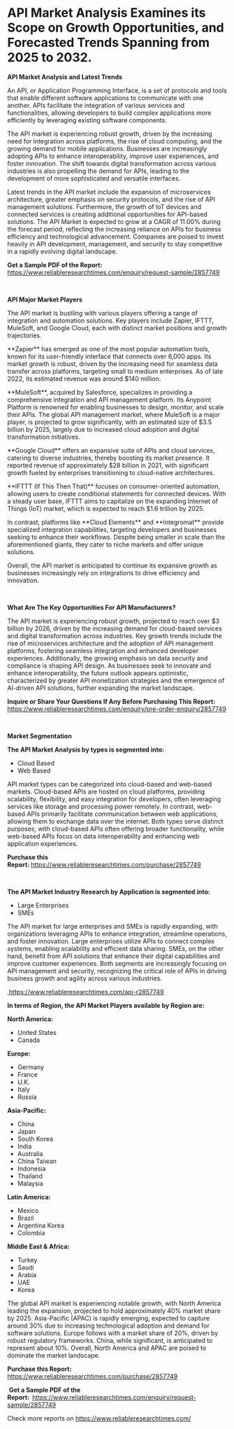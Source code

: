 <p><h1>API Market Analysis Examines its Scope on Growth Opportunities, and Forecasted Trends Spanning from 2025 to 2032.</h1></p><p><strong>API Market Analysis and Latest Trends</strong></p>
<p><p>An API, or Application Programming Interface, is a set of protocols and tools that enable different software applications to communicate with one another. APIs facilitate the integration of various services and functionalities, allowing developers to build complex applications more efficiently by leveraging existing software components.</p><p>The API market is experiencing robust growth, driven by the increasing need for integration across platforms, the rise of cloud computing, and the growing demand for mobile applications. Businesses are increasingly adopting APIs to enhance interoperability, improve user experiences, and foster innovation. The shift towards digital transformation across various industries is also propelling the demand for APIs, leading to the development of more sophisticated and versatile interfaces.</p><p>Latest trends in the API market include the expansion of microservices architecture, greater emphasis on security protocols, and the rise of API management solutions. Furthermore, the growth of IoT devices and connected services is creating additional opportunities for API-based solutions. The API Market is expected to grow at a CAGR of 11.00% during the forecast period, reflecting the increasing reliance on APIs for business efficiency and technological advancement. Companies are poised to invest heavily in API development, management, and security to stay competitive in a rapidly evolving digital landscape.</p></p>
<p><strong>Get a Sample PDF of the Report:&nbsp;</strong> <a href="https://www.reliableresearchtimes.com/enquiry/request-sample/2857749?utm_campaign=3297&utm_medium=2&utm_source=Github&utm_content=ia&utm_term=12032025&utm_id=api">https://www.reliableresearchtimes.com/enquiry/request-sample/2857749</a></p>
<p>&nbsp;</p>
<p><strong>API Major Market Players</strong></p>
<p><p>The API market is bustling with various players offering a range of integration and automation solutions. Key players include Zapier, IFTTT, MuleSoft, and Google Cloud, each with distinct market positions and growth trajectories. </p><p>**Zapier** has emerged as one of the most popular automation tools, known for its user-friendly interface that connects over 6,000 apps. Its market growth is robust, driven by the increasing need for seamless data transfer across platforms, targeting small to medium enterprises. As of late 2022, its estimated revenue was around $140 million.</p><p>**MuleSoft**, acquired by Salesforce, specializes in providing a comprehensive integration and API management platform. Its Anypoint Platform is renowned for enabling businesses to design, monitor, and scale their APIs. The global API management market, where MuleSoft is a major player, is projected to grow significantly, with an estimated size of $3.5 billion by 2025, largely due to increased cloud adoption and digital transformation initiatives.</p><p>**Google Cloud** offers an expansive suite of APIs and cloud services, catering to diverse industries, thereby boosting its market presence. It reported revenue of approximately $28 billion in 2021, with significant growth fueled by enterprises transitioning to cloud-native architectures.</p><p>**IFTTT (If This Then That)** focuses on consumer-oriented automation, allowing users to create conditional statements for connected devices. With a steady user base, IFTTT aims to capitalize on the expanding Internet of Things (IoT) market, which is expected to reach $1.6 trillion by 2025.</p><p>In contrast, platforms like **Cloud Elements** and **Integromat** provide specialized integration capabilities, targeting developers and businesses seeking to enhance their workflows. Despite being smaller in scale than the aforementioned giants, they cater to niche markets and offer unique solutions.</p><p>Overall, the API market is anticipated to continue its expansive growth as businesses increasingly rely on integrations to drive efficiency and innovation.</p></p>
<p>&nbsp;</p>
<p><strong>What Are The Key Opportunities For API Manufacturers?</strong></p>
<p><p>The API market is experiencing robust growth, projected to reach over $3 billion by 2026, driven by the increasing demand for cloud-based services and digital transformation across industries. Key growth trends include the rise of microservices architecture and the adoption of API management platforms, fostering seamless integration and enhanced developer experiences. Additionally, the growing emphasis on data security and compliance is shaping API design. As businesses seek to innovate and enhance interoperability, the future outlook appears optimistic, characterized by greater API monetization strategies and the emergence of AI-driven API solutions, further expanding the market landscape.</p></p>
<p><strong>Inquire or Share Your Questions If Any Before Purchasing This Report:</strong> <a href="https://www.reliableresearchtimes.com/enquiry/pre-order-enquiry/2857749?utm_campaign=3297&utm_medium=2&utm_source=Github&utm_content=ia&utm_term=12032025&utm_id=api">https://www.reliableresearchtimes.com/enquiry/pre-order-enquiry/2857749</a></p>
<p>&nbsp;</p>
<p><strong>Market Segmentation</strong></p>
<p><strong>The API Market Analysis by types is segmented into:</strong></p>
<p><ul><li>Cloud Based</li><li>Web Based</li></ul></p>
<p><p>API market types can be categorized into cloud-based and web-based markets. Cloud-based APIs are hosted on cloud platforms, providing scalability, flexibility, and easy integration for developers, often leveraging services like storage and processing power remotely. In contrast, web-based APIs primarily facilitate communication between web applications, allowing them to exchange data over the internet. Both types serve distinct purposes, with cloud-based APIs often offering broader functionality, while web-based APIs focus on data interoperability and enhancing web application experiences.</p></p>
<p><strong>Purchase this Report:&nbsp;</strong><a href="https://www.reliableresearchtimes.com/purchase/2857749?utm_campaign=3297&utm_medium=2&utm_source=Github&utm_content=ia&utm_term=12032025&utm_id=api">https://www.reliableresearchtimes.com/purchase/2857749</a></p>
<p>&nbsp;</p>
<p><strong>The API Market Industry Research by Application is segmented into:</strong></p>
<p><ul><li>Large Enterprises</li><li>SMEs</li></ul></p>
<p><p>The API market for large enterprises and SMEs is rapidly expanding, with organizations leveraging APIs to enhance integration, streamline operations, and foster innovation. Large enterprises utilize APIs to connect complex systems, enabling scalability and efficient data sharing. SMEs, on the other hand, benefit from API solutions that enhance their digital capabilities and improve customer experiences. Both segments are increasingly focusing on API management and security, recognizing the critical role of APIs in driving business growth and agility across various industries.</p></p>
<p><a href="https://www.reliableresearchtimes.com/api-r2857749?utm_campaign=3297&utm_medium=2&utm_source=Github&utm_content=ia&utm_term=12032025&utm_id=api">&nbsp;https://www.reliableresearchtimes.com/api-r2857749</a></p>
<p><strong>In terms of Region, the API Market Players available by Region are:</strong></p>
<p>
    <p> <strong> North America: </strong>
        <ul>
            <li>United States</li>
            <li>Canada</li>
        </ul>
        </p> 
    <p> <strong> Europe: </strong>
        <ul>
            <li>Germany</li>
            <li>France</li>
            <li>U.K.</li>
            <li>Italy</li>
            <li>Russia</li>
        </ul>
        </p> 
    <p> <strong> Asia-Pacific: </strong>
        <ul>
            <li>China</li>
            <li>Japan</li>
            <li>South Korea</li>
            <li>India</li>
            <li>Australia</li>
            <li>China Taiwan</li>
            <li>Indonesia</li>
            <li>Thailand</li>
            <li>Malaysia</li>
        </ul>
        </p> 
    <p> <strong> Latin America: </strong>
        <ul>
            <li>Mexico</li>
            <li>Brazil</li>
            <li>Argentina Korea</li>
            <li>Colombia</li>
        </ul>
        </p> 
    <p> <strong> Middle East & Africa: </strong>
        <ul>
            <li>Turkey</li>
            <li>Saudi</li>
            <li>Arabia</li>
            <li>UAE</li>
            <li>Korea</li>
        </ul>
    </p>
    </p>
<p><p>The global API market is experiencing notable growth, with North America leading the expansion, projected to hold approximately 40% market share by 2025. Asia-Pacific (APAC) is rapidly emerging, expected to capture around 30% due to increasing technological adoption and demand for software solutions. Europe follows with a market share of 20%, driven by robust regulatory frameworks. China, while significant, is anticipated to represent about 10%. Overall, North America and APAC are poised to dominate the market landscape.</p></p>
<p><strong>Purchase this Report: </strong><a href="https://www.reliableresearchtimes.com/purchase/2857749?utm_campaign=3297&utm_medium=2&utm_source=Github&utm_content=ia&utm_term=12032025&utm_id=api">https://www.reliableresearchtimes.com/purchase/2857749</a></p>
<p>&nbsp;<strong>Get a Sample PDF of the Report:&nbsp;&nbsp;</strong><a href="https://www.reliableresearchtimes.com/enquiry/request-sample/2857749?utm_campaign=3297&utm_medium=2&utm_source=Github&utm_content=ia&utm_term=12032025&utm_id=api">https://www.reliableresearchtimes.com/enquiry/request-sample/2857749</a></p>
<p><strong></strong></p>
<p>Check more reports on <a href="https://www.reliableresearchtimes.com/?utm_campaign=3297&utm_medium=2&utm_source=Github&utm_content=ia&utm_term=12032025&utm_id=api">https://www.reliableresearchtimes.com/</a></p>